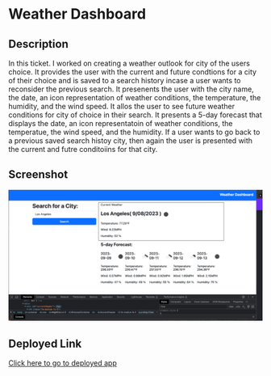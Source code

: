 # Weather Dashboard

## Description

In this ticket. I worked on creating a weather outlook for city of the users choice. It provides the user with the current and future condtions for a city of their choice and is saved to a search history incase a user wants to reconsider the previous search. It presenents the user with the city name, the date, an icon representation of weather conditions, the temperature, the humidity, and the wind speed. It allos the user to see future weather conditions for city of choice in their search. It presents a 5-day forecast that displays the date, an icon representatoin of weather conditions, the temperatue, the wind speed, and the humidity. If a user wants to go back to a previous saved search histoy city, then again the user is presented with the current and futre conditoiins for that city.

## Screenshot

![screenshot](./Screenshot%202023-09-08%20at%2010.06.15%20PM.png)

## Deployed Link

[Click here to go to deployed app](www.google.com)
